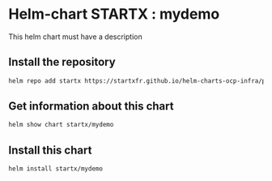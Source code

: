 # Helm-chart STARTX : mydemo

This helm chart must have a description

## Install the repository

```bash
helm repo add startx https://startxfr.github.io/helm-charts-ocp-infra/packages/
```

## Get information about this chart

```bash
helm show chart startx/mydemo
```

## Install this chart

```bash
helm install startx/mydemo
```
